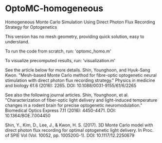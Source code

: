 # OptoMC-homogeneous
Homogeneous Monte Carlo Simulation Using Direct Photon Flux Recording Strategy for Optogenetics

This version has no mesh geometry, providing quick solution, easy to understand.

To run the code from scratch, run:  'optomc_homo.m'

To visualize precomputed results, run:  'visualization.m'


See the article below for more details.
Shin, Younghoon, and Hyuk-Sang Kwon. "Mesh-based Monte Carlo method for fibre-optic optogenetic neural stimulation with direct photon flux recording strategy." Physics in medicine and biology 61.6 (2016): 2265.
DOI:  10.1088/0031-9155/61/6/2265

See also the following journal articles.
Shin, Younghoon, et al. "Characterization of fiber-optic light delivery and light-induced temperature changes in a rodent brain for precise optogenetic neuromodulation." Biomedical Optics Express 7.11 (2016): 4450-4471.
DOI:  10.1364/BOE.7.004450

Shin, Y., Kim, D., Lee, J., & Kwon, H. S. (2017). 3D Monte Carlo model with direct photon flux recording for optimal optogenetic light delivery. In Proc. of SPIE Vol (Vol. 10052, pp. 100520G-1).
DOI: 10.1117/12.2250679

